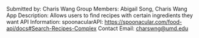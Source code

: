 Submitted by: Charis Wang
Group Members: Abigail Song, Charis Wang
App Description: Allows users to find recipes with certain ingredients they want
API Information: spoonacularAPI: https://spoonacular.com/food-api/docs#Search-Recipes-Complex 
Contact Email: charswng@umd.edu
